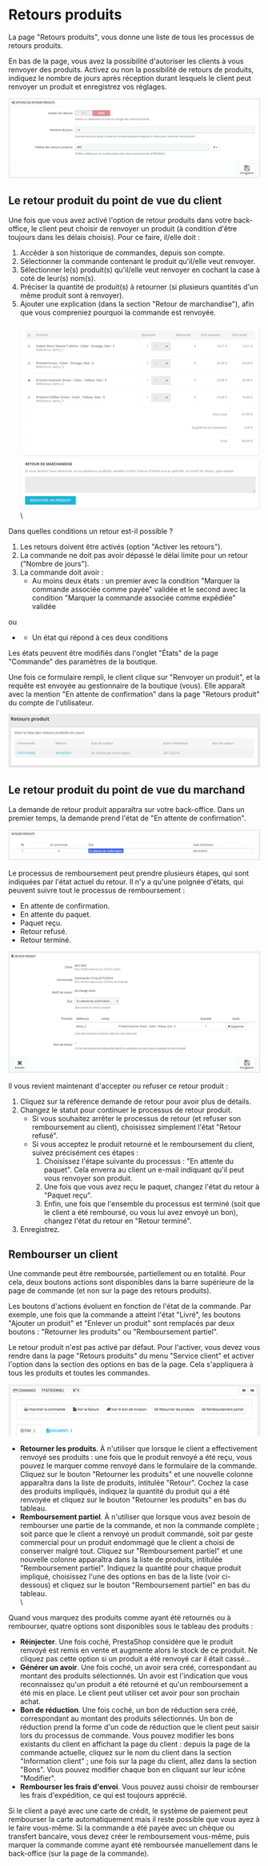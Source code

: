 # Retours produits

La page "Retours produits", vous donne une liste de tous les processus de retours produits.

En bas de la page, vous avez la possibilité d'autoriser les clients à vous renvoyer des produits. Activez ou non la possibilité de retours de produits, indiquez le nombre de jours après réception durant lesquels le client peut renvoyer un produit et enregistrez vos réglages.

![](../../../.gitbook/assets/52298264.png)

## Le retour produit du point de vue du client <a href="#retoursproduits-leretourproduitdupointdevueduclient" id="retoursproduits-leretourproduitdupointdevueduclient"></a>

Une fois que vous avez activé l'option de retour produits dans votre back-office, le client peut choisir de renvoyer un produit (à condition d'être toujours dans les délais choisis). Pour ce faire, il/elle doit :

1. Accéder à son historique de commandes, depuis son compte.
2. Sélectionner la commande contenant le produit qu'il/elle veut renvoyer.
3. Sélectionner le(s) produit(s) qu'il/elle veut renvoyer en cochant la case à coté de leur(s) nom(s).
4. Préciser la quantité de produit(s) à retourner (si plusieurs quantités d'un même produit sont à renvoyer).
5. Ajouter une explication (dans la section "Retour de marchandise"), afin que vous compreniez pourquoi la commande est renvoyée.\
   \
   ![](../../../.gitbook/assets/52298265.png)\
   \


Dans quelles conditions un retour est-il possible ?

1. Les retours doivent être activés (option "Activer les retours").
2. La commande ne doit pas avoir dépassé le délai limite pour un retour ("Nombre de jours").
3. La commande doit avoir :
   * Au moins deux états : un premier avec la condition "Marquer la commande associée comme payée" validée et le second avec la condition "Marquer la commande associée comme expédiée" validée

ou

*
  * Un état qui répond à ces deux conditions

Les états peuvent être modifiés dans l'onglet "États" de la page "Commande" des paramètres de la boutique.

Une fois ce formulaire rempli, le client clique sur "Renvoyer un produit", et la requête est envoyée au gestionnaire de la boutique (vous). Elle apparaît avec la mention "En attente de confirmation" dans la page "Retours produit" du compte de l'utilisateur.

![](../../../.gitbook/assets/52298266.png)

## Le retour produit du point de vue du marchand <a href="#retoursproduits-leretourproduitdupointdevuedumarchand" id="retoursproduits-leretourproduitdupointdevuedumarchand"></a>

La demande de retour produit apparaîtra sur votre back-office. Dans un premier temps, la demande prend l'état de "En attente de confirmation".

![](../../../.gitbook/assets/52298267.png)

Le processus de remboursement peut prendre plusieurs étapes, qui sont indiquées par l'état actuel du retour. Il n'y a qu'une poignée d'états, qui peuvent suivre tout le processus de remboursement :

* En attente de confirmation.
* En attente du paquet.
* Paquet reçu.
* Retour refusé.
* Retour terminé.

![](../../../.gitbook/assets/52298268.png)

Il vous revient maintenant d'accepter ou refuser ce retour produit :

1. Cliquez sur la référence demande de retour pour avoir plus de détails.
2. Changez le statut pour continuer le processus de retour produit.
   * Si vous souhaitez arrêter le processus de retour (et refuser son remboursement au client), choisissez simplement l'état "Retour refusé".
   * Si vous acceptez le produit retourné et le remboursement du client, suivez précisément ces étapes :
     1. Choisissez l'étape suivante du processus : "En attente du paquet". Cela enverra au client un e-mail indiquant qu'il peut vous renvoyer son produit.
     2. Une fois que vous avez reçu le paquet, changez l'état du retour à "Paquet reçu".
     3. Enfin, une fois que l'ensemble du processus est terminé (soit que le client a été remboursé, ou vous lui avez envoyé un bon), changez l'état du retour en "Retour terminé".
3. Enregistrez.

## Rembourser un client <a href="#retoursproduits-rembourserunclient" id="retoursproduits-rembourserunclient"></a>

Une commande peut être remboursée, partiellement ou en totalité. Pour cela, deux boutons actions sont disponibles dans la barre supérieure de la page de commande (et non sur la page des retours produits).

Les boutons d'actions évoluent en fonction de l'état de la commande. Par exemple, une fois que la commande a atteint l'état "Livré", les boutons "Ajouter un produit" et "Enlever un produit" sont remplacés par deux boutons : "Retourner les produits" ou "Remboursement partiel".

Le retour produit n'est pas activé par défaut. Pour l'activer, vous devez vous rendre dans la page "Retours produits" du menu "Service client" et activer l'option dans la section des options en bas de la page. Cela s'appliquera à tous les produits et toutes les commandes.

![](../../../.gitbook/assets/52298269.png)

* **Retourner les produits**. À n'utiliser que lorsque le client a effectivement renvoyé ses produits : une fois que le produit renvoyé a été reçu, vous pouvez le marquer comme renvoyé dans le formulaire de la commande. Cliquez sur le bouton "Retourner les produits" et une nouvelle colonne apparaîtra dans la liste de produits, intitulée "Retour". Cochez la case des produits impliqués, indiquez la quantité du produit qui a été renvoyée et cliquez sur le bouton "Retourner les produits" en bas du tableau.
* **Remboursement partiel**. À n'utiliser que lorsque vous avez besoin de rembourser une partie de la commande, et non la commande complète ; soit parce que le client a renvoyé un produit commandé, soit par geste commercial pour un produit endommagé que le client a choisi de conserver malgré tout. Cliquez sur "Remboursement partiel" et une nouvelle colonne apparaîtra dans la liste de produits, intitulée "Remboursement partiel". Indiquez la quantité pour chaque produit impliqué, choisissez l'une des options en bas de la liste (voir ci-dessous) et cliquez sur le bouton "Remboursement partiel" en bas du tableau.\
  \


Quand vous marquez des produits comme ayant été retournés ou à rembourser, quatre options sont disponibles sous le tableau des produits :

* **Réinjecter**. Une fois coché, PrestaShop considère que le produit renvoyé est remis en vente et augmente alors le stock de ce produit. Ne cliquez pas cette option si un produit a été renvoyé car il était cassé...
* **Générer un avoir**. Une fois coché, un avoir sera créé, correspondant au montant des produits sélectionnés. Un avoir est l'indication que vous reconnaissez qu'un produit a été retourné et qu'un remboursement a été mis en place. Le client peut utiliser cet avoir pour son prochain achat.
* **Bon de réduction**. Une fois coché, un bon de réduction sera créé, correspondant au montant des produits sélectionnés. Un bon de réduction prend la forme d'un code de réduction que le client peut saisir lors du processus de commande. Vous pouvez modifier les bons existants du client en affichant la page du client : depuis la page de la commande actuelle, cliquez sur le nom du client dans la section "Information client" ; une fois sur la page du client, allez dans la section "Bons". Vous pouvez modifier chaque bon en cliquant sur leur icône "Modifier".
* **Rembourser les frais d'envoi**. Vous pouvez aussi choisir de rembourser les frais d'expédition, ce qui est toujours apprécié.

Si le client a payé avec une carte de crédit, le système de paiement peut rembourser la carte automatiquement mais il reste possible que vous ayez à le faire vous-même. Si la commande a été payée avec un chèque ou transfert bancaire, vous devez créer le remboursement vous-même, puis marquer la commande comme ayant été remboursée manuellement dans le back-office (sur la page de la commande).
